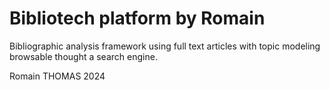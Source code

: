 # Bibliotech platform by Romain

Bibliographic analysis framework using full text articles with topic modeling browsable thought a search engine.

Romain THOMAS 2024
